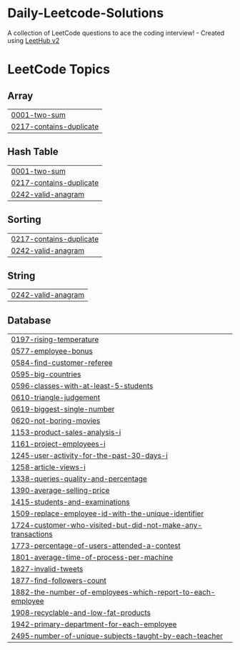 # Daily-Leetcode-Solutions
A collection of LeetCode questions to ace the coding interview! - Created using [LeetHub v2](https://github.com/arunbhardwaj/LeetHub-2.0)

<!---LeetCode Topics Start-->
# LeetCode Topics
## Array
|  |
| ------- |
| [0001-two-sum](https://github.com/RiyaKumbhar/Daily-Leetcode-Solutions/tree/master/0001-two-sum) |
| [0217-contains-duplicate](https://github.com/RiyaKumbhar/Daily-Leetcode-Solutions/tree/master/0217-contains-duplicate) |
## Hash Table
|  |
| ------- |
| [0001-two-sum](https://github.com/RiyaKumbhar/Daily-Leetcode-Solutions/tree/master/0001-two-sum) |
| [0217-contains-duplicate](https://github.com/RiyaKumbhar/Daily-Leetcode-Solutions/tree/master/0217-contains-duplicate) |
| [0242-valid-anagram](https://github.com/RiyaKumbhar/Daily-Leetcode-Solutions/tree/master/0242-valid-anagram) |
## Sorting
|  |
| ------- |
| [0217-contains-duplicate](https://github.com/RiyaKumbhar/Daily-Leetcode-Solutions/tree/master/0217-contains-duplicate) |
| [0242-valid-anagram](https://github.com/RiyaKumbhar/Daily-Leetcode-Solutions/tree/master/0242-valid-anagram) |
## String
|  |
| ------- |
| [0242-valid-anagram](https://github.com/RiyaKumbhar/Daily-Leetcode-Solutions/tree/master/0242-valid-anagram) |
## Database
|  |
| ------- |
| [0197-rising-temperature](https://github.com/RiyaKumbhar/Daily-Leetcode-Solutions/tree/master/0197-rising-temperature) |
| [0577-employee-bonus](https://github.com/RiyaKumbhar/Daily-Leetcode-Solutions/tree/master/0577-employee-bonus) |
| [0584-find-customer-referee](https://github.com/RiyaKumbhar/Daily-Leetcode-Solutions/tree/master/0584-find-customer-referee) |
| [0595-big-countries](https://github.com/RiyaKumbhar/Daily-Leetcode-Solutions/tree/master/0595-big-countries) |
| [0596-classes-with-at-least-5-students](https://github.com/RiyaKumbhar/Daily-Leetcode-Solutions/tree/master/0596-classes-with-at-least-5-students) |
| [0610-triangle-judgement](https://github.com/RiyaKumbhar/Daily-Leetcode-Solutions/tree/master/0610-triangle-judgement) |
| [0619-biggest-single-number](https://github.com/RiyaKumbhar/Daily-Leetcode-Solutions/tree/master/0619-biggest-single-number) |
| [0620-not-boring-movies](https://github.com/RiyaKumbhar/Daily-Leetcode-Solutions/tree/master/0620-not-boring-movies) |
| [1153-product-sales-analysis-i](https://github.com/RiyaKumbhar/Daily-Leetcode-Solutions/tree/master/1153-product-sales-analysis-i) |
| [1161-project-employees-i](https://github.com/RiyaKumbhar/Daily-Leetcode-Solutions/tree/master/1161-project-employees-i) |
| [1245-user-activity-for-the-past-30-days-i](https://github.com/RiyaKumbhar/Daily-Leetcode-Solutions/tree/master/1245-user-activity-for-the-past-30-days-i) |
| [1258-article-views-i](https://github.com/RiyaKumbhar/Daily-Leetcode-Solutions/tree/master/1258-article-views-i) |
| [1338-queries-quality-and-percentage](https://github.com/RiyaKumbhar/Daily-Leetcode-Solutions/tree/master/1338-queries-quality-and-percentage) |
| [1390-average-selling-price](https://github.com/RiyaKumbhar/Daily-Leetcode-Solutions/tree/master/1390-average-selling-price) |
| [1415-students-and-examinations](https://github.com/RiyaKumbhar/Daily-Leetcode-Solutions/tree/master/1415-students-and-examinations) |
| [1509-replace-employee-id-with-the-unique-identifier](https://github.com/RiyaKumbhar/Daily-Leetcode-Solutions/tree/master/1509-replace-employee-id-with-the-unique-identifier) |
| [1724-customer-who-visited-but-did-not-make-any-transactions](https://github.com/RiyaKumbhar/Daily-Leetcode-Solutions/tree/master/1724-customer-who-visited-but-did-not-make-any-transactions) |
| [1773-percentage-of-users-attended-a-contest](https://github.com/RiyaKumbhar/Daily-Leetcode-Solutions/tree/master/1773-percentage-of-users-attended-a-contest) |
| [1801-average-time-of-process-per-machine](https://github.com/RiyaKumbhar/Daily-Leetcode-Solutions/tree/master/1801-average-time-of-process-per-machine) |
| [1827-invalid-tweets](https://github.com/RiyaKumbhar/Daily-Leetcode-Solutions/tree/master/1827-invalid-tweets) |
| [1877-find-followers-count](https://github.com/RiyaKumbhar/Daily-Leetcode-Solutions/tree/master/1877-find-followers-count) |
| [1882-the-number-of-employees-which-report-to-each-employee](https://github.com/RiyaKumbhar/Daily-Leetcode-Solutions/tree/master/1882-the-number-of-employees-which-report-to-each-employee) |
| [1908-recyclable-and-low-fat-products](https://github.com/RiyaKumbhar/Daily-Leetcode-Solutions/tree/master/1908-recyclable-and-low-fat-products) |
| [1942-primary-department-for-each-employee](https://github.com/RiyaKumbhar/Daily-Leetcode-Solutions/tree/master/1942-primary-department-for-each-employee) |
| [2495-number-of-unique-subjects-taught-by-each-teacher](https://github.com/RiyaKumbhar/Daily-Leetcode-Solutions/tree/master/2495-number-of-unique-subjects-taught-by-each-teacher) |
<!---LeetCode Topics End-->